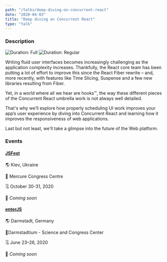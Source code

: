 ```yaml
---
path: "/talks/deep-diving-on-concurrent-react"
date: "2020-04-03"
title: "Deep diving on Concurrent React"
type: "talk"
---
```


### Description

![Duration: Full](https://img.shields.io/badge/duration-full-brightgreen?style=for-the-badge)
![Duration: Regular](https://img.shields.io/badge/duration-regular-yellowgreen?style=for-the-badge)

Writing fluid user interfaces becomes increasingly challenging as the application complexity increases. Thankfully, the React core team has been putting a lot of effort to improve this since the React Fiber rewrite – and, more recently, with features like Time Slicing, Suspense and a few new libraries resulting from Fiber.

Yet, in a world where all we hear are hooks™, the way these different pieces of the Concurrent React umbrella work is not always well detailed.

That's why we’ll explore how properly scheduling UI work improves your app’s user experience by diving into Concurrent React and learning how it improves the responsiveness of web applications.

Last but not least, we'll take a glimpse into the future of the Web platform.

### Events

#### [JSFest](https://jsfest.com.ua/indexe.html)

🌎 Kiev, Ukraine

📍 Mercure Congress Centre

🗓️ October 30-31, 2020

👥 _Coming soon_

#### [enterJS](https://enterjs.de/lecture.php?id=11376&source=)

🌎 Darmstadt, Germany

📍Darmstadtium - Science and Congress Center

🗓️ June 23–26, 2020

👥 _Coming soon_
